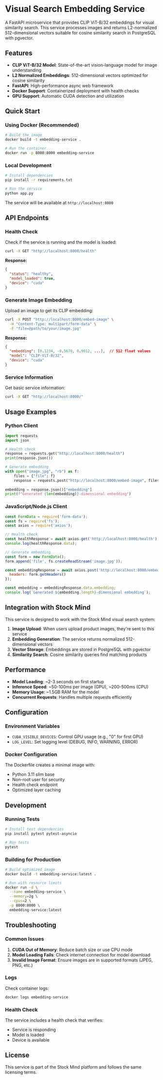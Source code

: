 # Visual Search Embedding Service

A FastAPI microservice that provides CLIP ViT-B/32 embeddings for visual similarity search. This service processes images and returns L2-normalized 512-dimensional vectors suitable for cosine similarity search in PostgreSQL with pgvector.

## Features

- **CLIP ViT-B/32 Model**: State-of-the-art vision-language model for image understanding
- **L2 Normalized Embeddings**: 512-dimensional vectors optimized for cosine similarity
- **FastAPI**: High-performance async web framework
- **Docker Support**: Containerized deployment with health checks
- **GPU Support**: Automatic CUDA detection and utilization

## Quick Start

### Using Docker (Recommended)

```bash
# Build the image
docker build -t embedding-service .

# Run the container
docker run -p 8000:8000 embedding-service
```

### Local Development

```bash
# Install dependencies
pip install -r requirements.txt

# Run the service
python app.py
```

The service will be available at `http://localhost:8000`

## API Endpoints

### Health Check

Check if the service is running and the model is loaded:

```bash
curl -X GET "http://localhost:8000/health"
```

**Response:**
```json
{
  "status": "healthy",
  "model_loaded": true,
  "device": "cuda"
}
```

### Generate Image Embedding

Upload an image to get its CLIP embedding:

```bash
curl -X POST "http://localhost:8000/embed-image" \
  -H "Content-Type: multipart/form-data" \
  -F "file=@path/to/your/image.jpg"
```

**Response:**
```json
{
  "embedding": [0.1234, -0.5678, 0.9012, ...],  // 512 float values
  "model": "CLIP-ViT-B/32",
  "device": "cuda"
}
```

### Service Information

Get basic service information:

```bash
curl -X GET "http://localhost:8000/"
```

## Usage Examples

### Python Client

```python
import requests
import json

# Health check
response = requests.get("http://localhost:8000/health")
print(response.json())

# Generate embedding
with open("image.jpg", "rb") as f:
    files = {"file": f}
    response = requests.post("http://localhost:8000/embed-image", files=files)
    
embedding = response.json()["embedding"]
print(f"Generated {len(embedding)}-dimensional embedding")
```

### JavaScript/Node.js Client

```javascript
const FormData = require('form-data');
const fs = require('fs');
const axios = require('axios');

// Health check
const healthResponse = await axios.get('http://localhost:8000/health');
console.log(healthResponse.data);

// Generate embedding
const form = new FormData();
form.append('file', fs.createReadStream('image.jpg'));

const embeddingResponse = await axios.post('http://localhost:8000/embed-image', form, {
  headers: form.getHeaders()
});

const embedding = embeddingResponse.data.embedding;
console.log(`Generated ${embedding.length}-dimensional embedding`);
```

## Integration with Stock Mind

This service is designed to work with the Stock Mind visual search system:

1. **Image Upload**: When users upload product images, they're sent to this service
2. **Embedding Generation**: The service returns normalized 512-dimensional vectors
3. **Vector Storage**: Embeddings are stored in PostgreSQL with pgvector
4. **Similarity Search**: Cosine similarity queries find matching products

## Performance

- **Model Loading**: ~2-3 seconds on first startup
- **Inference Speed**: ~50-100ms per image (GPU), ~200-500ms (CPU)
- **Memory Usage**: ~1.5GB RAM for the model
- **Concurrent Requests**: Handles multiple requests efficiently

## Configuration

### Environment Variables

- `CUDA_VISIBLE_DEVICES`: Control GPU usage (e.g., "0" for first GPU)
- `LOG_LEVEL`: Set logging level (DEBUG, INFO, WARNING, ERROR)

### Docker Configuration

The Dockerfile creates a minimal image with:
- Python 3.11 slim base
- Non-root user for security
- Health check endpoint
- Optimized layer caching

## Development

### Running Tests

```bash
# Install test dependencies
pip install pytest pytest-asyncio

# Run tests
pytest
```

### Building for Production

```bash
# Build optimized image
docker build -t embedding-service:latest .

# Run with resource limits
docker run -d \
  --name embedding-service \
  --memory=2g \
  --cpus=2 \
  -p 8000:8000 \
  embedding-service:latest
```

## Troubleshooting

### Common Issues

1. **CUDA Out of Memory**: Reduce batch size or use CPU mode
2. **Model Loading Fails**: Check internet connection for model download
3. **Invalid Image Format**: Ensure images are in supported formats (JPEG, PNG, etc.)

### Logs

Check container logs:
```bash
docker logs embedding-service
```

### Health Check

The service includes a health check that verifies:
- Service is responding
- Model is loaded
- Device is available

## License

This service is part of the Stock Mind platform and follows the same licensing terms.

